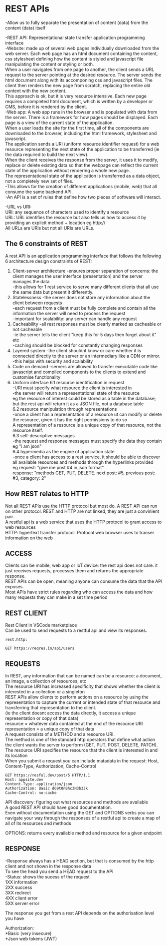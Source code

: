 # REST APIs

-Allow us to fully separate the presentation of content (data) from the content (data) itself   

-REST API: Representational state transfer application programming interface  
-Website: made up of several web pages individually downloaded from the web server. Each web page has an html document containing the content, css stylesheet defining how the content is styled and javascript file manipulating the content or styling or both.  
When a user navigates from one page to another, the client sends a URL request to the server pointing at the desired resource.  The server sends the html document along with its accomponing css and javascript files.  The client then renders the new page from scratch, replacing the entire old content with the new content.  
This approach is ok, but it is very resource intensive. Each new page requires a completed html document, which is written by a developer or CMS, before it is rendered by the client.  
-Web app: A web app runs in the browser and is populated with data from the server. There is a framework for how pages should be displayed. Each page is a view of the current state of the application.  
When a user loads the site for the first time, all of the components are downloaded to the browser, including the html framework, stylesheet and javascript.  
The application sends a URI (uniform resource identifier request) for a web resource representing the next state of the application to be transferred (ie the data required to build the next view).  
When the client receives the response from the server, it uses it to modify, replace or delete existing data so that the webpage can reflect the current state of the application without rendering a whole new page.  
The representational state of the application is transferred as a data object, not a completely new set of files.  
-This allows for the creation of different applications (mobile, web) that all consume the same backend API.  
-An API is a set of rules that define how two pieces of software will interact.    

-URL vs URI:  
URI: any sequence of characters used to identify a resource  
URL: URL identifies the resource but also tells us how to access it by providing an explicit method + location eg http://   
All URLs are URIs but not all URIs are URLs.  

## The 6 constraints of REST  
A rest API is an application programming interface that follows the following 6 architecture design constraints of REST:  
1. Client-server architecture
-ensures proper separation of concerns: the client manages the user interface (presentation) and the server manages the data  
-this allows for 1 rest service to serve many different clients that all use the same data but present it differently.  
2. Statelessness
-the server does not store any information about the client between requests  
-each request from a client must be fully complete and contain all the information the server will need to process the request  
-important for scalability: any server can handle any request  
3. Cacheability
-all rest responses must be clearly marked as cacheable or not cacheable  
-ie the server tells the client "keep this for 5 days then forget about it" etc  
-caching should be blocked for constantly changing responses  
4. Layered system
-the client shouldnt know or care whether it is connected directly to the server or an intermediary like a CDN or mirror.  
-this helps with security and scalability  
5. Code on demand
-servers are allowed to transfer executable code like javascript and compiled components to the clients to extend and customise functionality  
6. Uniform interface
6.1 resource identification in request  
-URI must specify what resource the client is interested in  
-the server will return a representational state of the resource  
eg the resource of interest could be stored as a table in the database; but the rest api will return it as a JSON file, not a database table  
6.2 resource manipulation through representations   
-once a client has a representation of a resource ut can modify or delete the resource, given it has the right permissions to do so  
A representation of a resource is a unique copy of that resource, not the resource itself.  
6.3 self-descriptive messages  
-the request and response messages must specify the data they contain eg "i am json"  
6.4 hypermedia as the engine of application state  
-once a client has access to a rest service, it should be able to discover all available resources and methods through the hyperlinks provided  
eg request: "give me post #4 in json format"  
response: "methods GET, PUT, DELETE. next post: #5, previous post: #3, category: 2"  

## How REST relates to HTTP
Not all REST APIs use the HTTP protocol but most do. A REST API can run on other protocol. REST and HTTP are not linked, they are just a convinient pair.  
A restful api is a web service that uses the HTTP protocol to grant access to web resources  
HTTP: hypertext transfer protocol. Protocol web browser uses to transer information on the web  


## ACCESS
Clients can be mobile, web app or IoT device: the rest api does not care. it just receives requests, processes them and returns the appropriate response.  
REST APIs can be open, meaning anyone can consume the data that the API exposes.  
Most APIs have strict rules regarding who can access the data and how many requests they can make in a set time period  



## REST CLIENT
Rest Client in VSCode marketplace  
Can be used to send requests to a restful api and view its responses.  

```
rest.http:

GET https://reqres.in/api/users
```

## REQUESTS
In REST, any information that can be named can be a resource: a document, an image, a collection of resources, etc  
The resource URI has increased specificity that shows whether the client is interested in a collection or a singleton  
REST APIs allow clients to perform actions on a resource by using the representation to capture the current or intended state of that resource and transferring that representation to the client.  
(ie the client doesnt access the data directly, it access a unique representation or copy of that data)  
resource = whatever data contained at the end of the resource URI  
representation = a unique copy of that data    
A request consists of a METHOD and a resource URI.  
The method is one of the standard http operators that define what action the client wants the server to perform (GET, PUT, POST, DELETE, PATCH).  
The resource URI specifies the resource that the client is interested in and its location  
When you submit a request you can include matadata in the request: Host, Content-Type, Authorization, Cache-Control  
```
GET https://resful.dev/post/5 HTTP/1.1
Host: appsite.dev
Content-Type: application/json
Authorization: Basic dG9t0nBhc3N3b3Jk
Cache-Control: no-cache
```

API discovery: figuring out what resources and methods are available  
A good REST API should have good documentation.  
Even without documentation using the GET and OPTIONS verbs you can navigate your way through the responses of a restful api to create a map of all of its resources and methods  

OPTIONS: returns every available method and resource for a given endpoint  

## RESPONSE 
-Response always has a HEAD section, but that is consumed by the http client and not shown in the response data  
To see the head you send a HEAD request to the API  
-Status: shows the sucess of the request  
1XX information  
2XX success  
3XX redirect  
4XX client error  
5XX server error  

The response you get from a rest API depends on the authorisation level you have  

Authorization:  
*Basic (very insecure)  
*Json web tokens (JWT)  

